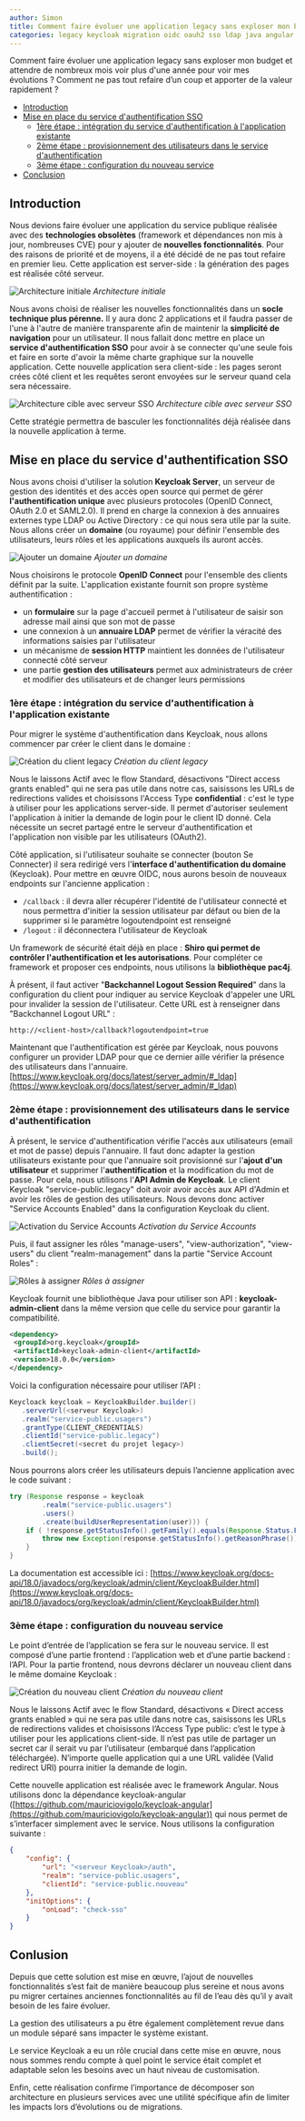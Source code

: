 ```yaml
---
author: Simon
title: Comment faire évoluer une application legacy sans exploser mon budget ?
categories: legacy keycloak migration oidc oauh2 sso ldap java angular authentification
---
```


Comment faire évoluer une application legacy sans exploser mon budget et attendre de nombreux mois voir plus d'une année pour voir mes évolutions ? Comment ne pas tout refaire d’un coup et apporter de la valeur rapidement ?

- [Introduction](#introduction)
- [Mise en place du service d'authentification SSO](#mise-en-place-sso)
    - [1ère étape : intégration du service d'authentification à l'application existante](#integration-legacy)
    - [2ème étape : provisionnement des utilisateurs dans le service d'authentification](#provisionnement-utilisateurs)
    - [3ème étape : configuration du nouveau service](#configuration-nouveau-service)
- [Conclusion](#conclusion)

## Introduction <a class="anchor" name="introduction"></a>

Nous devions faire évoluer une application du service publique réalisée avec des **technologies  obsolètes** (framework et dépendances non mis à jour, nombreuses CVE) pour y ajouter de **nouvelles fonctionnalités**. Pour des raisons de priorité et de moyens, il a été décidé de ne pas tout refaire en premier lieu. Cette application est server-side : la génération des pages est réalisée côté serveur.

![Architecture initiale](/assets/images/migrer-application-legacy-avec-keycloak/architecture-V1.drawio.png)
*Architecture initiale*

Nous avons choisi de réaliser les nouvelles fonctionnalités dans un **socle technique plus pérenne.** Il y aura donc 2 applications et il faudra passer de l'une à l'autre de manière transparente afin de maintenir la **simplicité de navigation** pour un utilisateur. Il nous fallait donc mettre en place un **service d'authentification SSO** pour avoir à se connecter qu'une seule fois et faire en sorte d'avoir la même charte graphique sur la nouvelle application. Cette nouvelle application sera client-side : les pages seront crées côté client et les requêtes seront envoyées sur le serveur quand cela sera nécessaire.

![Architecture cible avec serveur SSO](/assets/images/migrer-application-legacy-avec-keycloak/architecture-V2.drawio.png)
*Architecture cible avec serveur SSO*

Cette stratégie permettra de basculer les fonctionnalités déjà réalisée dans la nouvelle application à terme.

## Mise en place du service d'authentification SSO <a class="anchor" name="mise-en-place-sso"></a>

Nous avons choisi d'utiliser la solution **Keycloak Server**, un serveur de gestion des identités et des accès open source qui permet de gérer **l'authentification unique** avec plusieurs protocoles (OpenID Connect, OAuth 2.0 et SAML2.0). Il prend en charge la connexion à des annuaires externes type LDAP ou Active Directory : ce qui nous sera utile par la suite. Nous allons créer un **domaine** (ou royaume) pour définir l'ensemble des utilisateurs, leurs rôles et les applications auxquels ils auront accès.

![Ajouter un domaine](/assets/images/migrer-application-legacy-avec-keycloak/domaine.png)
*Ajouter un domaine*

Nous choisirons le protocole **OpenID Connect** pour l'ensemble des clients définit par la suite. 
L'application existante fournit son propre système authentification : 
- un **formulaire** sur la page d'accueil permet à l'utilisateur de saisir son adresse mail ainsi que son mot de passe
- une connexion à un **annuaire LDAP** permet de vérifier la véracité des informations saisies par l'utilisateur
- un mécanisme de **session HTTP** maintient les données de l'utilisateur connecté côté serveur
- une partie **gestion des utilisateurs** permet aux administrateurs de créer et modifier des utilisateurs et de changer leurs permissions

### 1ère étape : intégration du service d'authentification à l'application existante <a class="anchor" name="integration-legacy"></a>

Pour migrer le système d'authentification dans Keycloak, nous allons commencer par créer le  client dans le domaine :

![Création du client legacy](/assets/images/migrer-application-legacy-avec-keycloak/create-legacy.png)
*Création du client legacy*

Nous le laissons Actif avec le flow Standard, désactivons "Direct access grants enabled" qui ne sera pas utile dans notre cas, saisissons les URLs de redirections valides et choisissons l'Access Type **confidential** :  c'est le type à utiliser pour les applications server-side. Il permet d'autoriser seulement l'application à initier la demande de login pour le client ID donné. Cela nécessite un secret partagé entre le serveur d'authentification et l'application non visible par les utilisateurs (OAuth2).

Côté application, si l'utilisateur souhaite se connecter (bouton Se Connecter) il sera redirigé vers l'**interface d'authentification du domaine** (Keycloak). Pour mettre en œuvre OIDC, nous aurons besoin de nouveaux endpoints sur l'ancienne application :
- `/callback` : il devra aller récupérer l'identité de l'utilisateur connecté et nous permettra d'initier la session utilisateur par défaut ou bien de la supprimer si le paramètre logoutendpoint est renseigné
- `/logout` : il déconnectera l'utilisateur de Keycloak

Un framework de sécurité était déjà en place : **Shiro qui permet de contrôler l'authentification et les autorisations**. Pour compléter ce framework et proposer ces endpoints, nous utilisons la **bibliothèque pac4j**.

À présent, il faut activer "**Backchannel Logout Session Required**" dans la configuration du client pour indiquer au service Keycloak d'appeler une URL pour invalider la session de l'utilisateur. Cette URL est à renseigner dans "Backchannel Logout URL" : 

```
http://<client-host>/callback?logoutendpoint=true
```

Maintenant que l'authentification est gérée par Keycloak, nous pouvons configurer un provider LDAP pour que ce dernier aille vérifier la présence des utilisateurs dans l'annuaire. [https://www.keycloak.org/docs/latest/server_admin/#_ldap](https://www.keycloak.org/docs/latest/server_admin/#_ldap)

### 2ème étape : provisionnement des utilisateurs dans le service d'authentification <a class="anchor" name="provisionnement-utilisateurs"></a>

À présent, le service d'authentification vérifie l'accès aux utilisateurs (email et mot de passe) depuis l'annuaire. Il faut donc adapter la gestion utilisateurs existante pour que l'annuaire soit provisionné sur l'**ajout d'un utilisateur** et supprimer l'**authentification** et la modification du mot de passe. Pour cela, nous utilisons l'**API Admin de Keycloak**.
Le client Keycloak "service-public.legacy" doit avoir avoir accès aux API d'Admin et avoir les rôles de gestion des utilisateurs. Nous devons donc activer "Service Accounts Enabled" dans la configuration Keycloak du client. 

![Activation du Service Accounts](/assets/images/migrer-application-legacy-avec-keycloak/service-account-enabled.png)
*Activation du Service Accounts*

Puis, il faut assigner les rôles "manage-users", "view-authorization", "view-users"  du client "realm-management" dans la partie "Service Account Roles" :

![Rôles à assigner](/assets/images/migrer-application-legacy-avec-keycloak/service-account-roles.png)
*Rôles à assigner*

Keycloak fournit une bibliothèque Java pour utiliser son API : **keycloak-admin-client** dans la même version que celle du service pour garantir la compatibilité.

```xml
<dependency>
 <groupId>org.keycloak</groupId>
 <artifactId>keycloak-admin-client</artifactId>
 <version>18.0.0</version>
</dependency>
```

Voici la configuration nécessaire pour utiliser l’API :

```java
Keycloack keycloak = KeycloakBuilder.builder()
   .serverUrl(<serveur Keycloak>)
   .realm("service-public.usagers")
   .grantType(CLIENT_CREDENTIALS)
   .clientId("service-public.legacy")
   .clientSecret(<secret du projet legacy>)
   .build();
```

Nous pourrons alors créer les utilisateurs depuis l’ancienne application avec le code suivant :

```java
try (Response response = keycloak
        .realm("service-public.usagers")
        .users()
        .create(buildUserRepresentation(user))) {
    if ( !response.getStatusInfo().getFamily().equals(Response.Status.Family.SUCCESSFUL)) {
        throw new Exception(response.getStatusInfo().getReasonPhrase());
    }
}
```

La documentation est accessible ici : 
[https://www.keycloak.org/docs-api/18.0/javadocs/org/keycloak/admin/client/KeycloakBuilder.html](https://www.keycloak.org/docs-api/18.0/javadocs/org/keycloak/admin/client/KeycloakBuilder.html)

### 3ème étape : configuration du nouveau service <a class="anchor" name="configuration-nouveau-service"></a>

Le point d’entrée de l’application se fera sur le nouveau service. Il est composé d’une partie frontend : l’application web et d’une partie backend : l’API. Pour la partie frontend, nous devrons déclarer un nouveau client dans le même domaine Keycloak :

![Création du nouveau client](/assets/images/migrer-application-legacy-avec-keycloak/create-nouveau.png)
*Création du nouveau client*

Nous le laissons Actif avec le flow Standard, désactivons « Direct access grants enabled » qui ne sera pas utile dans notre cas, saisissons les URLs de redirections valides et choisissons l’Access Type public: c’est le type à utiliser pour les applications client-side. Il n’est pas utile de partager un secret car il serait vu par l’utilisateur (embarqué dans l’application téléchargée). N’importe quelle application qui a une URL validée (Valid redirect URI) pourra initier la demande de login.

Cette nouvelle application est réalisée avec le framework Angular. Nous utilisons donc la dépendance keycloak-angular ([https://github.com/mauriciovigolo/keycloak-angular](https://github.com/mauriciovigolo/keycloak-angular)) qui nous permet de s’interfacer simplement avec le service. Nous utilisons la configuration suivante :

```json
{
    "config": {
        "url": "<serveur Keycloak>/auth",
        "realm": "service-public.usagers",
        "clientId": "service-public.nouveau"
    },
    "initOptions": {
        "onLoad": "check-sso"
    }
}
```

## Conlusion <a class="anchor" name="conclusion"></a>

Depuis que cette solution est mise en œuvre, l’ajout de nouvelles fonctionnalités s’est fait de manière beaucoup plus sereine et nous avons pu migrer certaines anciennes fonctionnalités au fil de l’eau dès qu’il y avait besoin de les faire évoluer.

La gestion des utilisateurs a pu être également complètement revue dans un module séparé sans impacter le système existant.

Le service Keycloak a eu un rôle crucial dans cette mise en œuvre, nous nous sommes rendu compte à quel point le service était complet et adaptable selon les besoins avec un haut niveau de customisation.

Enfin, cette réalisation confirme l’importance de décomposer son architecture en plusieurs services avec une utilité spécifique afin de limiter les impacts lors d’évolutions ou de migrations.